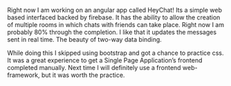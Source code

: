 Right now I am working on an angular app called HeyChat! Its a simple web based interfaced backed by firebase. It has the ability to allow the creation of multiple rooms in which chats with friends can take place. Right now I am probably 80% through the completion. I like that it updates the messages sent in real time. The beauty of two-way data binding.

While doing this I skipped using bootstrap and got a chance to practice css. It was a great experience to get a Single Page Application’s frontend completed manually. Next time I will definitely use a frontend web-framework, but it was worth the practice.
